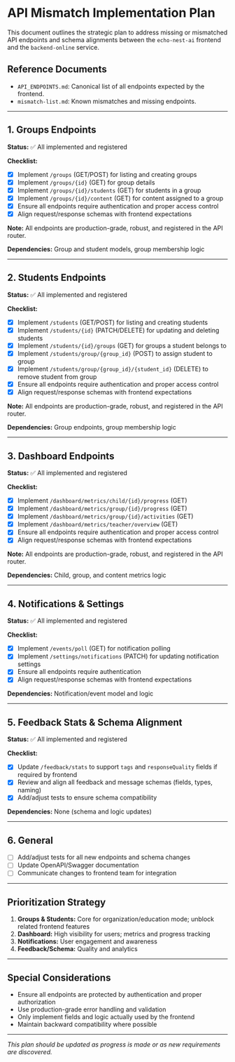 # API Mismatch Implementation Plan

This document outlines the strategic plan to address missing or mismatched API endpoints and schema alignments between the `echo-nest-ai` frontend and the `backend-online` service.

## Reference Documents
- `API_ENDPOINTS.md`: Canonical list of all endpoints expected by the frontend.
- `mismatch-list.md`: Known mismatches and missing endpoints.

---

## 1. Groups Endpoints
**Status:** ✅ All implemented and registered

**Checklist:**
- [x] Implement `/groups` (GET/POST) for listing and creating groups
- [x] Implement `/groups/{id}` (GET) for group details
- [x] Implement `/groups/{id}/students` (GET) for students in a group
- [x] Implement `/groups/{id}/content` (GET) for content assigned to a group
- [x] Ensure all endpoints require authentication and proper access control
- [x] Align request/response schemas with frontend expectations

**Note:** All endpoints are production-grade, robust, and registered in the API router.

**Dependencies:** Group and student models, group membership logic

---

## 2. Students Endpoints
**Status:** ✅ All implemented and registered

**Checklist:**
- [x] Implement `/students` (GET/POST) for listing and creating students
- [x] Implement `/students/{id}` (PATCH/DELETE) for updating and deleting students
- [x] Implement `/students/{id}/groups` (GET) for groups a student belongs to
- [x] Implement `/students/group/{group_id}` (POST) to assign student to group
- [x] Implement `/students/group/{group_id}/{student_id}` (DELETE) to remove student from group
- [x] Ensure all endpoints require authentication and proper access control
- [x] Align request/response schemas with frontend expectations

**Note:** All endpoints are production-grade, robust, and registered in the API router.

**Dependencies:** Group endpoints, group membership logic

---

## 3. Dashboard Endpoints
**Status:** ✅ All implemented and registered

**Checklist:**
- [x] Implement `/dashboard/metrics/child/{id}/progress` (GET)
- [x] Implement `/dashboard/metrics/group/{id}/progress` (GET)
- [x] Implement `/dashboard/metrics/group/{id}/activities` (GET)
- [x] Implement `/dashboard/metrics/teacher/overview` (GET)
- [x] Ensure all endpoints require authentication and proper access control
- [x] Align request/response schemas with frontend expectations

**Note:** All endpoints are production-grade, robust, and registered in the API router.

**Dependencies:** Child, group, and content metrics logic

---

## 4. Notifications & Settings
**Status:** ✅ All implemented and registered

**Checklist:**
- [x] Implement `/events/poll` (GET) for notification polling
- [x] Implement `/settings/notifications` (PATCH) for updating notification settings
- [x] Ensure all endpoints require authentication
- [x] Align request/response schemas with frontend expectations

**Dependencies:** Notification/event model and logic

---

## 5. Feedback Stats & Schema Alignment
**Status:** ✅ All implemented and registered

**Checklist:**
- [x] Update `/feedback/stats` to support `tags` and `responseQuality` fields if required by frontend
- [x] Review and align all feedback and message schemas (fields, types, naming)
- [x] Add/adjust tests to ensure schema compatibility

**Dependencies:** None (schema and logic updates)

---

## 6. General
- [ ] Add/adjust tests for all new endpoints and schema changes
- [ ] Update OpenAPI/Swagger documentation
- [ ] Communicate changes to frontend team for integration

---

## Prioritization Strategy
1. **Groups & Students:** Core for organization/education mode; unblock related frontend features
2. **Dashboard:** High visibility for users; metrics and progress tracking
3. **Notifications:** User engagement and awareness
4. **Feedback/Schema:** Quality and analytics

---

## Special Considerations
- Ensure all endpoints are protected by authentication and proper authorization
- Use production-grade error handling and validation
- Only implement fields and logic actually used by the frontend
- Maintain backward compatibility where possible

---

*This plan should be updated as progress is made or as new requirements are discovered.* 
